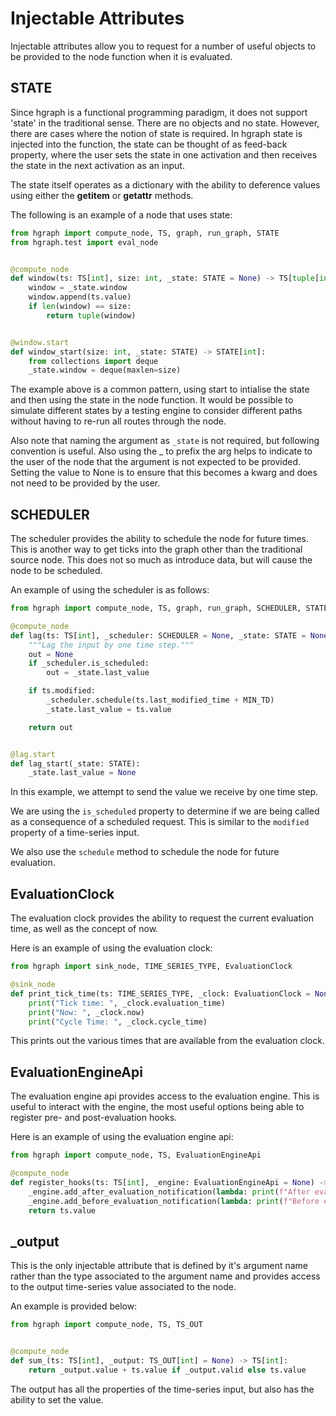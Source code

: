 Injectable Attributes
=====================

Injectable attributes allow you to request for a number of useful objects to be
provided to the node function when it is evaluated.

STATE
-----

Since hgraph is a functional programming paradigm, it does not support 'state' in the 
traditional sense. There are no objects and no state. However, there are cases where
the notion of state is required. In hgraph state is injected into the function, the 
state can be thought of as feed-back property, where the user sets the state in one
activation and then receives the state in the next activation as an input.

The state itself operates as a dictionary with the ability to deference values using 
either the __getitem__ or __getattr__ methods.

The following is an example of a node that uses state:

```python
from hgraph import compute_node, TS, graph, run_graph, STATE
from hgraph.test import eval_node


@compute_node
def window(ts: TS[int], size: int, _state: STATE = None) -> TS[tuple[int, ...]]:
    window = _state.window
    window.append(ts.value)
    if len(window) == size:
        return tuple(window)


@window.start
def window_start(size: int, _state: STATE) -> STATE[int]:
    from collections import deque
    _state.window = deque(maxlen=size)
```

The example above is a common pattern, using start to intialise the state and then
using the state in the node function. It would be possible to simulate different
states by a testing engine to consider different paths without having to re-run
all routes through the node.

Also note that naming the argument as ``_state`` is not required, but following convention
is useful. Also using the _ to prefix the arg helps to indicate to the user of the
node that the argument is not expected to be provided. Setting the value to None is
to ensure that this becomes a kwarg and does not need to be provided by the user.


SCHEDULER
---------

The scheduler provides the ability to schedule the node for future times. This is 
another way to get ticks into the graph other than the traditional source node.
This does not so much as introduce data, but will cause the node to be scheduled.

An example of using the scheduler is as follows:

```python
from hgraph import compute_node, TS, graph, run_graph, SCHEDULER, STATE, MIN_TD

@compute_node
def lag(ts: TS[int], _scheduler: SCHEDULER = None, _state: STATE = None) -> TS[int]:
    """Lag the input by one time step."""
    out = None
    if _scheduler.is_scheduled:
        out = _state.last_value

    if ts.modified:
        _scheduler.schedule(ts.last_modified_time + MIN_TD)
        _state.last_value = ts.value

    return out


@lag.start
def lag_start(_state: STATE):
    _state.last_value = None
```

In this example, we attempt to send the value we receive by one time step.

We are using the ``is_scheduled`` property to determine if we are being called as a 
consequence of a scheduled request. This is similar to the ``modified`` property
of a time-series input.

We also use the ``schedule`` method to schedule the node for future evaluation.


EvaluationClock
---------------

The evaluation clock provides the ability to request the current evaluation time, 
as well as the concept of now.

Here is an example of using the evaluation clock:

```python
from hgraph import sink_node, TIME_SERIES_TYPE, EvaluationClock

@sink_node
def print_tick_time(ts: TIME_SERIES_TYPE, _clock: EvaluationClock = None):
    print("Tick time: ", _clock.evaluation_time)
    print("Now: ", _clock.now)
    print("Cycle Time: ", _clock.cycle_time)
```

This prints out the various times that are available from the evaluation clock.


EvaluationEngineApi
-------------------

The evaluation engine api provides access to the evaluation engine.
This is useful to interact with the engine, the most useful options being
able to register pre- and post-evaluation hooks.

Here is an example of using the evaluation engine api:

```python
from hgraph import compute_node, TS, EvaluationEngineApi

@compute_node
def register_hooks(ts: TS[int], _engine: EvaluationEngineApi = None) -> TS[int]:
    _engine.add_after_evaluation_notification(lambda: print(f"After evaluation [{ts.value}]"))
    _engine.add_before_evaluation_notification(lambda: print(f"Before evaluation [{ts.value}]"))
    return ts.value
```

_output
-------

This is the only injectable attribute that is defined by it's argument name rather than
the type associated to the argument name and provides access to the output time-series
value associated to the node.

An example is provided below:

```python
from hgraph import compute_node, TS, TS_OUT


@compute_node
def sum_(ts: TS[int], _output: TS_OUT[int] = None) -> TS[int]:
    return _output.value + ts.value if _output.valid else ts.value
```

The output has all the properties of the time-series input, but also has the ability
to set the value.
